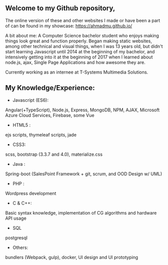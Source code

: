 ## Welcome to my Github repository, 
The online version of these and other websites I made or have been a part of can be found in my showcase:
https://ahmadmu.github.io/

A bit about me:
A Computer Science bachelor student who enjoys making things look great and function properly. Began making static websites, among other technical and visual things, when I was 13 years old, but didn't start learning Javascript until 2014 at the beginning of my bachelor, and intensively getting into it at the beginning of 2017 when I learned about node.js, ajax, Single Page Applications and how awesome they are. 

Currently working as an internee at T-Systems Multimedia Solutions.


## My Knowledge/Experience:

- Javascript (ES6):    

Angular(+TypeScript), Node.js, Express, MongoDB, NPM, AJAX, Microsoft Azure Cloud Services, Firebase, some Vue

- HTML5 : 

ejs scripts, thymeleaf scripts, jade 

- CSS3: 

scss, bootstrap (3.3.7 and 4.0), materialize.css

- Java  :   

Spring-boot (SalesPoint Framework + git, scrum, and OOD Design w/ UML) 

- PHP :

Wordpress development

- C & C++:   

Basic syntax knowledge, implementation of CG algorithms and hardware API usage  

- SQL

postgresql

- Others:

bundlers (Webpack, gulp), docker, UI design and UI prototyping
